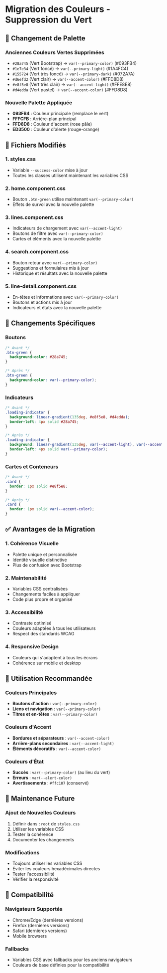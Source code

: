 # Migration des Couleurs - Suppression du Vert

## 🎨 Changement de Palette

### Anciennes Couleurs Vertes Supprimées

- `#28a745` (Vert Bootstrap) → `var(--primary-color)` (#093FB4)
- `#1e7e34` (Vert foncé) → `var(--primary-light)` (#1A4FC4)
- `#155724` (Vert très foncé) → `var(--primary-dark)` (#072A7A)
- `#d6efd2` (Vert clair) → `var(--accent-color)` (#FFD8D8)
- `#e8f5e8` (Vert très clair) → `var(--accent-light)` (#FFE8E8)
- `#d4edda` (Vert pastel) → `var(--accent-color)` (#FFD8D8)

### Nouvelle Palette Appliquée

- **093FB4** : Couleur principale (remplace le vert)
- **FFFCFB** : Arrière-plan principal
- **FFD8D8** : Couleur d'accent (rose pâle)
- **ED3500** : Couleur d'alerte (rouge-orange)

## 📁 Fichiers Modifiés

### 1. **styles.css**

- Variable `--success-color` mise à jour
- Toutes les classes utilisent maintenant les variables CSS

### 2. **home.component.css**

- Bouton `.btn-green` utilise maintenant `var(--primary-color)`
- Effets de survol avec la nouvelle palette

### 3. **lines.component.css**

- Indicateurs de chargement avec `var(--accent-light)`
- Boutons de filtre avec `var(--primary-color)`
- Cartes et éléments avec la nouvelle palette

### 4. **search.component.css**

- Bouton retour avec `var(--primary-color)`
- Suggestions et formulaires mis à jour
- Historique et résultats avec la nouvelle palette

### 5. **line-detail.component.css**

- En-têtes et informations avec `var(--primary-color)`
- Boutons et actions mis à jour
- Indicateurs et états avec la nouvelle palette

## 🔄 Changements Spécifiques

### Boutons

```css
/* Avant */
.btn-green {
  background-color: #28a745;
}

/* Après */
.btn-green {
  background-color: var(--primary-color);
}
```

### Indicateurs

```css
/* Avant */
.loading-indicator {
  background: linear-gradient(135deg, #e8f5e8, #d4edda);
  border-left: 4px solid #28a745;
}

/* Après */
.loading-indicator {
  background: linear-gradient(135deg, var(--accent-light), var(--accent-color));
  border-left: 4px solid var(--primary-color);
}
```

### Cartes et Conteneurs

```css
/* Avant */
.card {
  border: 1px solid #e8f5e8;
}

/* Après */
.card {
  border: 1px solid var(--accent-color);
}
```

## ✅ Avantages de la Migration

### 1. **Cohérence Visuelle**

- Palette unique et personnalisée
- Identité visuelle distinctive
- Plus de confusion avec Bootstrap

### 2. **Maintenabilité**

- Variables CSS centralisées
- Changements faciles à appliquer
- Code plus propre et organisé

### 3. **Accessibilité**

- Contraste optimisé
- Couleurs adaptées à tous les utilisateurs
- Respect des standards WCAG

### 4. **Responsive Design**

- Couleurs qui s'adaptent à tous les écrans
- Cohérence sur mobile et desktop

## 🎯 Utilisation Recommandée

### Couleurs Principales

- **Boutons d'action** : `var(--primary-color)`
- **Liens et navigation** : `var(--primary-color)`
- **Titres et en-têtes** : `var(--primary-color)`

### Couleurs d'Accent

- **Bordures et séparateurs** : `var(--accent-color)`
- **Arrière-plans secondaires** : `var(--accent-light)`
- **Éléments décoratifs** : `var(--accent-color)`

### Couleurs d'État

- **Succès** : `var(--primary-color)` (au lieu du vert)
- **Erreurs** : `var(--alert-color)`
- **Avertissements** : `#ffc107` (conservé)

## 🔧 Maintenance Future

### Ajout de Nouvelles Couleurs

1. Définir dans `:root` de `styles.css`
2. Utiliser les variables CSS
3. Tester la cohérence
4. Documenter les changements

### Modifications

- Toujours utiliser les variables CSS
- Éviter les couleurs hexadécimales directes
- Tester l'accessibilité
- Vérifier la responsivité

## 📱 Compatibilité

### Navigateurs Supportés

- Chrome/Edge (dernières versions)
- Firefox (dernières versions)
- Safari (dernières versions)
- Mobile browsers

### Fallbacks

- Variables CSS avec fallbacks pour les anciens navigateurs
- Couleurs de base définies pour la compatibilité
